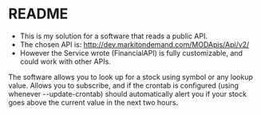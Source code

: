 # README

* This is my solution for a software that reads a public API.
* The chosen API is: http://dev.markitondemand.com/MODApis/Api/v2/
* However the Service wrote (FinancialAPI) is fully customizable, and could work with other APIs.

The software allows you to look up for a stock using symbol or any lookup value. Allows you to subscribe, and if the crontab is configured (using whenever --update-crontab) should automatically alert you if your stock goes above the current value in the next two hours.